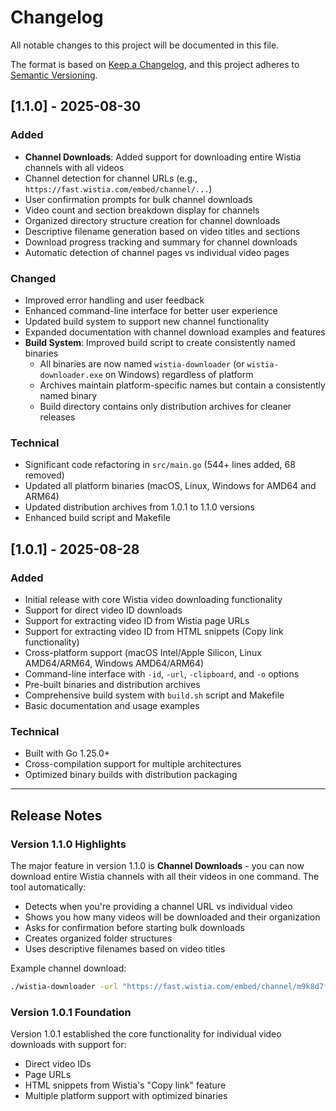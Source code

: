 # Changelog

All notable changes to this project will be documented in this file.

The format is based on [Keep a Changelog](https://keepachangelog.com/en/1.0.0/),
and this project adheres to [Semantic Versioning](https://semver.org/spec/v2.0.0.html).

## [1.1.0] - 2025-08-30

### Added
- **Channel Downloads**: Added support for downloading entire Wistia channels with all videos
- Channel detection for channel URLs (e.g., `https://fast.wistia.com/embed/channel/...`)
- User confirmation prompts for bulk channel downloads
- Video count and section breakdown display for channels
- Organized directory structure creation for channel downloads
- Descriptive filename generation based on video titles and sections
- Download progress tracking and summary for channel downloads
- Automatic detection of channel pages vs individual video pages

### Changed
- Improved error handling and user feedback
- Enhanced command-line interface for better user experience
- Updated build system to support new channel functionality
- Expanded documentation with channel download examples and features
- **Build System**: Improved build script to create consistently named binaries
  - All binaries are now named `wistia-downloader` (or `wistia-downloader.exe` on Windows) regardless of platform
  - Archives maintain platform-specific names but contain a consistently named binary
  - Build directory contains only distribution archives for cleaner releases

### Technical
- Significant code refactoring in `src/main.go` (544+ lines added, 68 removed)
- Updated all platform binaries (macOS, Linux, Windows for AMD64 and ARM64)
- Updated distribution archives from 1.0.1 to 1.1.0 versions
- Enhanced build script and Makefile

## [1.0.1] - 2025-08-28

### Added
- Initial release with core Wistia video downloading functionality
- Support for direct video ID downloads
- Support for extracting video ID from Wistia page URLs  
- Support for extracting video ID from HTML snippets (Copy link functionality)
- Cross-platform support (macOS Intel/Apple Silicon, Linux AMD64/ARM64, Windows AMD64/ARM64)
- Command-line interface with `-id`, `-url`, `-clipboard`, and `-o` options
- Pre-built binaries and distribution archives
- Comprehensive build system with `build.sh` script and Makefile
- Basic documentation and usage examples

### Technical
- Built with Go 1.25.0+
- Cross-compilation support for multiple architectures
- Optimized binary builds with distribution packaging

---

## Release Notes

### Version 1.1.0 Highlights

The major feature in version 1.1.0 is **Channel Downloads** - you can now download entire Wistia channels with all their videos in one command. The tool automatically:

- Detects when you're providing a channel URL vs individual video
- Shows you how many videos will be downloaded and their organization
- Asks for confirmation before starting bulk downloads
- Creates organized folder structures
- Uses descriptive filenames based on video titles

Example channel download:
```bash
./wistia-downloader -url "https://fast.wistia.com/embed/channel/m9k8d7f2jq?wchannelid=m9k8d7f2jq"
```

### Version 1.0.1 Foundation

Version 1.0.1 established the core functionality for individual video downloads with support for:
- Direct video IDs
- Page URLs 
- HTML snippets from Wistia's "Copy link" feature
- Multiple platform support with optimized binaries
